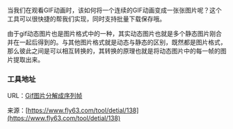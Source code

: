 当我们在观看GIF动画时，该如何将一个连续的GIF动画变成一张张图片呢？这个工具可以很快捷的帮我们实现，同时支持批量下载保存哦。

由于gif动态图片也是图片格式中的一种，其实动态图片也就是多个静态图片刚合并在一起后得到的。与其他图片格式就是动态与静态的区别，既然都是图片格式，那么彼此之间是可以相互转换的，其转换的原理也就是将动态图片中的每一帧的图片提取出来。

### 工具地址
URL：[Gif图片分解成序列帧](https://www.fly63.com/tool/gifres/)

来源：[https://www.fly63.com/tool/detial/138](https://www.fly63.com/tool/detial/138)
